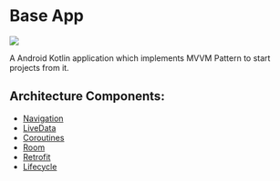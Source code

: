 # Base App

![](https://img.shields.io/badge/development-%20in%20progress-green)

A Android Kotlin application which implements MVVM Pattern to start projects from it.

## Architecture Components:

* [Navigation](https://developer.android.com/topic/libraries/architecture/navigation)
* [LiveData](https://developer.android.com/topic/libraries/architecture/livedata)
* [Coroutines](https://developer.android.com/kotlin/coroutines)
* [Room](https://developer.android.com/topic/libraries/architecture/room)
* [Retrofit](https://square.github.io/retrofit/)
* [Lifecycle](https://developer.android.com/topic/libraries/architecture/lifecycle)

